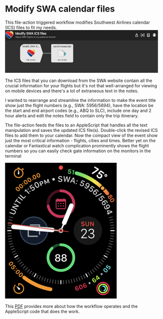 # Modify SWA calendar files
This file-action triggered workflow modifies Southwest Airlines calendar (ICS) files to fit my needs. 
![workflow](https://github.com/woodwerk/alfred_modifySWA/blob/master/modify%20SWA%20ICS.png)

The ICS files that you can download from the SWA website contain all the crucial information for your flights but it's not that well-arranged for viewing on mobile devices and there's a lot of extraneous text in the notes.

I wanted to rearrange and streamline the information to make the event title show just the flight numbers (e.g., SWA: 5956/5694), have the location be the start and end airport codes (e.g., ABQ to SLC), include one day and 2 hour alerts and edit the notes field to contain only the trip itinerary.

The file-action feeds the files to an AppleScript that handles all the text manipulation and saves the updated ICS file(s). Double-click the revised ICS files to add them to your calendar. Now the compact view of the event show just the most critical information - flights, cities and times. Better yet on the calendar or Fantastical watch complication prominently shows the flight numbers so you can easily check gate information on the monitors in the terminal

![watch](https://github.com/woodwerk/alfred_modifySWA/blob/master/watch.PNG)

This [PDF](https://github.com/woodwerk/alfred_modifySWA/blob/master/Modify%20SWA%20ICS%20files.pdf) provides more about how the workflow operates and the AppleScript code that does the work.
